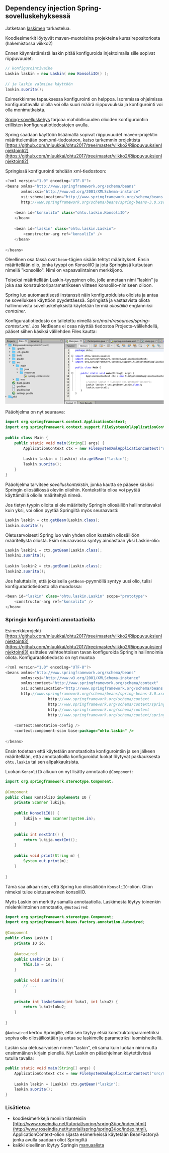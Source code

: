 
## Dependency injection Spring-sovelluskehyksessä

Jatketaan [laskimen](rhttps://github.com/mluukkai/ohtu2017/blob/master/web/riippuvuuksien_injektointi.md) tarkastelua.

Koodiesimerkit löytyvät maven-muotoisina projekteina kurssirepositoriosta (hakemistossa viikko2)

Ennen käynnistämistä laskin pitää konfiguroida injektoimalla sille sopivat riippuvuudet:

``` java
// konfigurointivaihe
Laskin laskin = new Laskin( new KonsoliIO() );

// ja laskin valmiina käyttöön
laskin.suorita();
```

Esimerkkimme tapauksessa konfigurointi on helppoa. Isommissa ohjelmissa konfiguroitavalla oliolla voi olla suuri määrä riippuvuuksia ja konfigurointi voi olla monimutkaista.

[Spring-sovelluskehys](http://www.springsource.org/) tarjoaa mahdollisuuden olioiden konfigurointiin erillisten konfiguraatiotiedostojen avulla.

Spring saadaan käyttöön lisäämällä sopivat riippuvuudet maven-projektin määrittelemään pom.xml-tiedostoon, katso tarkemmin projektista [https://github.com/mluukkai/ohtu2017/tree/master/viikko2/RiippuvuuksienInjektointi2](https://github.com/mluukkai/ohtu2017/tree/master/viikko2/RiippuvuuksienInjektointi2)

Springissä konfigurointi tehdään xml-tiedostoon:

``` java
<?xml version="1.0" encoding="UTF-8"?>
<beans xmlns="http://www.springframework.org/schema/beans"
       xmlns:xsi="http://www.w3.org/2001/XMLSchema-instance"
       xsi:schemaLocation="http://www.springframework.org/schema/beans
       http://www.springframework.org/schema/beans/spring-beans-3.0.xsd">

    <bean id="konsoliIo" class="ohtu.laskin.KonsoliIO">
    </bean>

    <bean id="laskin" class="ohtu.laskin.Laskin">
        <constructor-arg ref="konsoliIo" />
    </bean>

</beans>
```

Oleellinen osa tässä ovat <code>bean</code>-tägien sisään tehtyt määritykset. Ensin määritellään olio, jonka tyyppi on KonsoliIO ja jota Springissä kutsutaan nimellä "konsoliIo". Nimi on vapaavalintainen merkkijono.

Toiseksi määritellään Laskin-tyyppinen olio, jolle annetaan nimi "laskin" ja joka saa konstruktoriparametrikseen viitteen konsoliIo-nimiseen olioon.

Spring luo automaattisesti instanssit näin konfiguroiduista olioista ja antaa ne sovelluksen käyttöön pyydettäessä. Springistä ja vastaavista oliota hallinnoivista sovelluskehyksistä käytetään termiä *oliosäiliö* englanniksi *container*.

Konfiguraatiotiedosto on talletettu nimellä _src/main/resources/spring-context.xml_. Jos NetBeans ei osaa näyttää tiedostoa Projects-välilehdellä, pääset siihen käsiksi välilehden Files kautta:

![](https://github.com/mluukkai/ohtu2017/raw/master/images/lh2-1.png)

Pääohjelma on nyt seuraava:

``` java
import org.springframework.context.ApplicationContext;
import org.springframework.context.support.FileSystemXmlApplicationContext;

public class Main {
    public static void main(String[] args) {
        ApplicationContext ctx = new FileSystemXmlApplicationContext("src/main/resources/spring-context.xml");

        Laskin laskin = (Laskin) ctx.getBean("laskin");
        laskin.suorita();
    }
}
```

Pääohjelma tarvitsee *sovelluskontekstin*, jonka kautta se pääsee käsiksi Springin oliosäiliössä oleviin olioihin. Kontekstilta olioa voi pyytää käyttämällä oliolle määriteltyä nimeä.

Jos tietyn tyypin olioita ei ole määritelty Springin oliosäiliön hallinnoitavaksi kuin yksi, voi olion pyytää Springiltä myös seuraavasti:

``` java
Laskin laskin = ctx.getBean(Laskin.class);
laskin.suorita();
```
Oletusarvoisesti Spring luo vain yhden olion kustakin oliosäiliöön määritellystä oliosta. Esim seuraavassa syntyy ainoastaan yksi Laskin-olio:

``` java
Laskin laskin1 = ctx.getBean(Laskin.class);
laskin1.suorita();

Laskin laskin2 = ctx.getBean(Laskin.class);
laskin2.suorita();
```

Jos haluttaisiin, että jokaisella <code>getBean</code>-pyynnöllä syntyy uusi olio, tulisi konfiguraatiotiedosto olla muodossa:


``` java
<bean id="laskin" class="ohtu.laskin.Laskin" scope="prototype">
    <constructor-arg ref="konsoliIo" />
</bean>
```

### Springin konfigurointi annotaatioilla

Esimerkkiprojekti [https://github.com/mluukkai/ohtu2017/tree/master/viikko2/RiippuvuuksienInjektointi3](https://github.com/mluukkai/ohtu2017/tree/master/viikko2/RiippuvuuksienInjektointi3) esittelee vaihtoehtoisen tavan konfiguroida Springin hallinnoimia oliota. Konfiguraatiotiedosto on nyt muotoa

``` java
<?xml version="1.0" encoding="UTF-8"?>
<beans xmlns="http://www.springframework.org/schema/beans"
       xmlns:xsi="http://www.w3.org/2001/XMLSchema-instance"
       xmlns:context="http://www.springframework.org/schema/context"
       xsi:schemaLocation="http://www.springframework.org/schema/beans
       http://www.springframework.org/schema/beans/spring-beans-3.0.xsd
                   http://www.springframework.org/schema/context
                   http://www.springframework.org/schema/context/spring-context-3.0.xsd
                   http://www.springframework.org/schema/context
                   http://www.springframework.org/schema/context/spring-context-3.1.xsd">

    <context:annotation-config />
    <context:component-scan base-package="ohtu.laskin" />

</beans>
```
Ensin todetaan että käytetään annotaatioita konfigurointiin ja sen jälkeen määritellään, että annotaatioilla konfiguroidut luokat löytyvät pakkauksesta <code>ohtu.laskin</code> tai sen alipakkauksista.

Luokan <code>KonsoliIO</code> alkuun on nyt lisätty annotaatio <code>@Component</code>:

``` java
import org.springframework.stereotype.Component;

@Component
public class KonsoliIO implements IO {
    private Scanner lukija;

    public KonsoliIO() {
        lukija = new Scanner(System.in);
    }

    public int nextInt() {
        return lukija.nextInt();
    }

    public void print(String m) {
        System.out.print(m);
    }

}
```

Tämä saa aikaan sen, että Spring luo oliosäiliöön <code>KonsoliIO</code>-olion. Olion nimeksi tulee oletusarvoinen konsoliIO.

Myös Laskin on merkitty samalla annotaatiolla. Laskimesta löytyy toinenkin mielenkiintoinen annotaatio, <code>@Autowired</code>:

``` java
import org.springframework.stereotype.Component;
import org.springframework.beans.factory.annotation.Autowired;

@Component
public class Laskin {
    private IO io;

    @Autowired
    public Laskin(IO io) {
        this.io = io;
    }

    public void suorita(){
        // ...
    }

    private int laskeSumma(int luku1, int luku2) {
        return luku1+luku2;
    }

}
```

<code>@Autowired</code> kertoo Springille, että sen täytyy etsiä konstruktoriparametriksi sopiva olio oliosäiliöstään ja antaa se laskimelle parametriksi luomishetkellä.

Laskin saa oletusarvoisen nimen "laskin", eli sama kuin luokan nimi mutta ensimmäinen kirjain pienellä. Nyt Laskin on pääohjelman käytettävissä tutulla tavalla:

``` java
public static void main(String[] args) {
    ApplicationContext ctx = new FileSystemXmlApplicationContext("src/main/resources/spring-context.xml");

    Laskin laskin = (Laskin) ctx.getBean("laskin");
    laskin.suorita();
}
```

### Lisätietoa

* koodiesimerkkejä moniin tilanteisiin [http://www.roseindia.net/tutorial/spring/spring3/ioc/index.html](http://www.roseindia.net/tutorial/spring/spring3/ioc/index.html), ApplicationContext-olion sijasta esimerkeissä käytetään BeanFactoryä jonka avulla saadaan oliot Springiltä
* kaikki oleellinen löytyy Springin [manuaalista](http://static.springsource.org/spring/docs/3.2.1.RELEASE/spring-framework-reference/)
